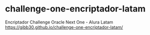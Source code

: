 # challenge-one-encriptador-latam
Encriptador Challenge Oracle Next One - Alura Latam
https://gibb30.github.io/challenge-one-encriptador-latam/ 

